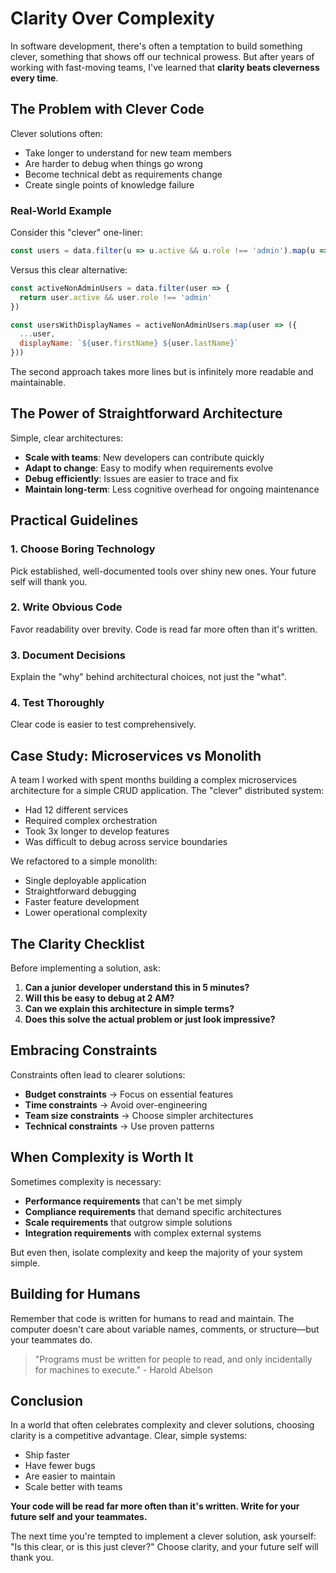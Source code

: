 # Clarity Over Complexity

In software development, there's often a temptation to build something clever, something that shows off our technical prowess. But after years of working with fast-moving teams, I've learned that **clarity beats cleverness every time**.

## The Problem with Clever Code

Clever solutions often:

- Take longer to understand for new team members
- Are harder to debug when things go wrong
- Become technical debt as requirements change
- Create single points of knowledge failure

### Real-World Example

Consider this "clever" one-liner:

```javascript
const users = data.filter(u => u.active && u.role !== 'admin').map(u => ({ ...u, displayName: `${u.firstName} ${u.lastName}` }))
```

Versus this clear alternative:

```javascript
const activeNonAdminUsers = data.filter(user => {
  return user.active && user.role !== 'admin'
})

const usersWithDisplayNames = activeNonAdminUsers.map(user => ({
  ...user,
  displayName: `${user.firstName} ${user.lastName}`
}))
```

The second approach takes more lines but is infinitely more readable and maintainable.

## The Power of Straightforward Architecture

Simple, clear architectures:

- **Scale with teams**: New developers can contribute quickly
- **Adapt to change**: Easy to modify when requirements evolve
- **Debug efficiently**: Issues are easier to trace and fix
- **Maintain long-term**: Less cognitive overhead for ongoing maintenance

## Practical Guidelines

### 1. Choose Boring Technology
Pick established, well-documented tools over shiny new ones. Your future self will thank you.

### 2. Write Obvious Code
Favor readability over brevity. Code is read far more often than it's written.

### 3. Document Decisions
Explain the "why" behind architectural choices, not just the "what".

### 4. Test Thoroughly
Clear code is easier to test comprehensively.

## Case Study: Microservices vs Monolith

A team I worked with spent months building a complex microservices architecture for a simple CRUD application. The "clever" distributed system:

- Had 12 different services
- Required complex orchestration
- Took 3x longer to develop features
- Was difficult to debug across service boundaries

We refactored to a simple monolith:

- Single deployable application
- Straightforward debugging
- Faster feature development
- Lower operational complexity

## The Clarity Checklist

Before implementing a solution, ask:

1. **Can a junior developer understand this in 5 minutes?**
2. **Will this be easy to debug at 2 AM?**
3. **Can we explain this architecture in simple terms?**
4. **Does this solve the actual problem or just look impressive?**

## Embracing Constraints

Constraints often lead to clearer solutions:

- **Budget constraints** → Focus on essential features
- **Time constraints** → Avoid over-engineering
- **Team size constraints** → Choose simpler architectures
- **Technical constraints** → Use proven patterns

## When Complexity is Worth It

Sometimes complexity is necessary:

- **Performance requirements** that can't be met simply
- **Compliance requirements** that demand specific architectures
- **Scale requirements** that outgrow simple solutions
- **Integration requirements** with complex external systems

But even then, isolate complexity and keep the majority of your system simple.

## Building for Humans

Remember that code is written for humans to read and maintain. The computer doesn't care about variable names, comments, or structure—but your teammates do.

> "Programs must be written for people to read, and only incidentally for machines to execute." - Harold Abelson

## Conclusion

In a world that often celebrates complexity and clever solutions, choosing clarity is a competitive advantage. Clear, simple systems:

- Ship faster
- Have fewer bugs
- Are easier to maintain
- Scale better with teams

**Your code will be read far more often than it's written. Write for your future self and your teammates.**

The next time you're tempted to implement a clever solution, ask yourself: "Is this clear, or is this just clever?" Choose clarity, and your future self will thank you.